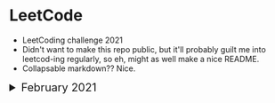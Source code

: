 # LeetCode 

- LeetCoding challenge 2021
- Didn't want to make this repo public, but it'll probably guilt me into leetcod-ing regularly, so eh, might as well make a nice README.
- Collapsable markdown?? Nice.

<details>
    <summary style="font-size:20px">February 2021 </summary>

<ul style="list-style: none;">
<li>
<details>
<summary style="font-size:18px"> <b>Day 1</b> - Number of 1 Bits </summary>

A function that takes an unsigned integer and returns the number of '1' bits it has (also known as the Hamming weight).

Eg - <br />

1. 
    * **Input**: 11
    * **Output**: 3
    * **Explaination**: The input 11 (binary string  0000000000000000000000000001011) has a total of three '1' bits.

2. 
    * **Input**: 32
    * **Output**: 1
    * **Explaination**: The input 32 (binary string  0000000000000000000000000100000) has a total of 1 '1' bit.
</details>
</li>

<li>
<details>
<summary style="font-size:18px"> <b>Day 2</b> - Trimming a binary tree </summary>

Given the <mark>root</mark> of a binary search tree and the lowest and highest boundaries as <mark>low</mark> and <mark>high</mark>, trim the tree so that all its elements lies in <mark>[low, high]</mark>. Trimming the tree should not change the relative structure of the elements that will remain in the tree (i.e., any node's descendant should remain a descendant). It can be proven that there is a unique answer.

Eg - <br />

1. 
* **Input**: root = [1,0,2], low = 1, high = 2
* **Output**: [1,null,2]

2. 
* **Input**: root = [3,0,4,null,2,null,null,1], low = 1, high = 3
* **Output**: [3,2,null,1]

3. 
* **Input**: root = [1,null,2], low = 1, high = 3
* **Output**: [1,null,2]
    
</details>
</li>

</ul>

</details>